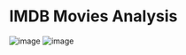 # IMDB Movies Analysis
![image](https://github.com/user-attachments/assets/0e109976-7198-4022-8b41-44fb4106c665)
![image](https://github.com/user-attachments/assets/24ef78af-18f8-4563-bb69-47243604cc4d)
